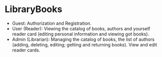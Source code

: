 # LibraryBooks

- Guest: Authorization and Registration.
- User (Reader): Viewing the catalog of books, authors and yourself reader card (editing personal information and viewing got books).
- Admin (Librarian): Managing the catalog of books, the list of authors (adding, deleting, editing; getting and returning books). View and edit reader cards.
